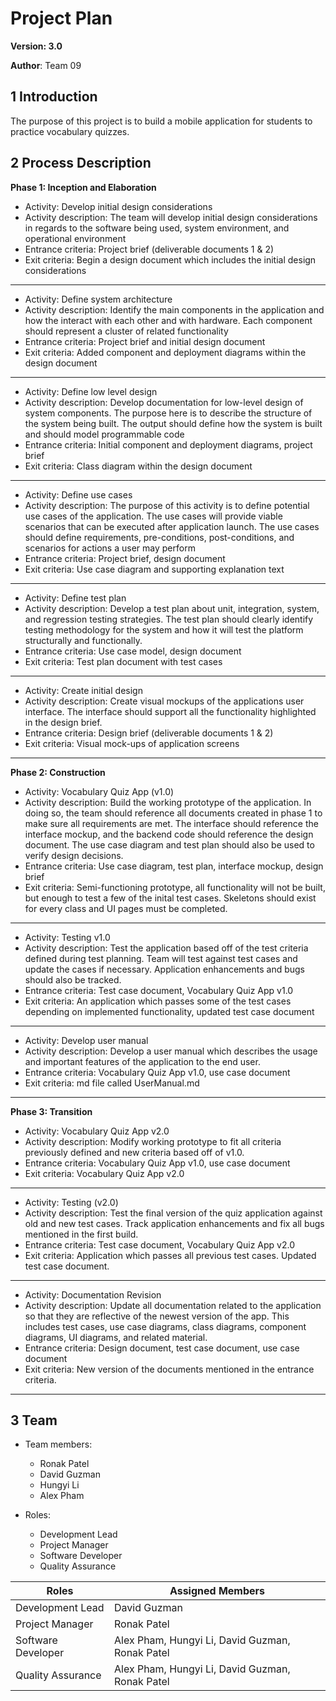 # Project Plan

**Version: 3.0**

**Author**: Team 09

## 1 Introduction


The purpose of this project is to build a mobile application for students to practice vocabulary quizzes.

## 2 Process Description

**Phase 1: Inception and Elaboration**

- Activity: Develop initial design considerations
- Activity description: The team will develop initial design considerations in regards to the software being used, system environment, and operational environment
- Entrance criteria: Project brief (deliverable documents 1 & 2)
- Exit criteria: Begin a design document which includes the initial design considerations  

---

- Activity: Define system architecture
- Activity description: Identify the main components in the application and how the interact with each other and with hardware. Each component should represent a cluster of related functionality
- Entrance criteria: Project brief and initial design document
- Exit criteria: Added component and deployment diagrams within the design document  

---

- Activity: Define low level design
- Activity description: Develop documentation for low-level design of system components. The purpose here is to describe the structure of the system being built. The output should define how the system is built and should model programmable code
- Entrance criteria: Initial component and deployment diagrams, project brief
- Exit criteria: Class diagram within the design document  

---

- Activity: Define use cases
- Activity description: The purpose of this activity is to define potential use cases of the application. The use cases will provide viable scenarios that can be executed after application launch. The use cases should define requirements, pre-conditions, post-conditions, and scenarios for actions a user may perform
- Entrance criteria: Project brief, design document
- Exit criteria: Use case diagram and supporting explanation text  

---

- Activity: Define test plan
- Activity description: Develop a test plan about unit, integration, system, and regression testing strategies. The test plan should clearly identify testing methodology for the system and how it will test the platform structurally and functionally.
- Entrance criteria: Use case model, design document
- Exit criteria: Test plan document with test cases  

---

- Activity: Create initial design
- Activity description: Create visual mockups of the applications user interface. The interface should support all the functionality highlighted in the design brief. 
- Entrance criteria: Design brief (deliverable documents 1 & 2)
- Exit criteria: Visual mock-ups of application screens  

---

**Phase 2: Construction**

- Activity: Vocabulary Quiz App (v1.0)
- Activity description: Build the working prototype of the application. In doing so, the team should reference all documents created in phase 1 to make sure all requirements are met. The interface should reference the interface mockup, and the backend code should reference the design document. The use case diagram and test plan should also be used to verify design decisions.
- Entrance criteria: Use case diagram, test plan, interface mockup, design brief
- Exit criteria: Semi-functioning prototype, all functionality will not be built, but enough to test a few of the inital test cases. Skeletons should exist for every class and UI pages must be completed. 

---

- Activity: Testing v1.0
- Activity description: Test the application based off of the test criteria defined during test planning. Team will test against test cases and update the cases if necessary. Application enhancements and bugs should also be tracked.
- Entrance criteria: Test case document, Vocabulary Quiz App v1.0
- Exit criteria: An application which passes some of the test cases depending on implemented functionality, updated test case document  

---

- Activity: Develop user manual
- Activity description: Develop a user manual which describes the usage and important features of the application to the end user. 
- Entrance criteria: Vocabulary Quiz App v1.0, use case document
- Exit criteria: md file called UserManual.md  

---

**Phase 3: Transition**

- Activity: Vocabulary Quiz App v2.0
- Activity description: Modify working prototype to fit all criteria previously defined and new criteria based off of v1.0.
- Entrance criteria: Vocabulary Quiz App v1.0, use case document
- Exit criteria: Vocabulary Quiz App v2.0

---

- Activity: Testing (v2.0)
- Activity description: Test the final version of the quiz application against old and new test cases. Track application enhancements and fix all bugs mentioned in the first build. 
- Entrance criteria: Test case document, Vocabulary Quiz App v2.0
- Exit criteria: Application which passes all previous test cases. Updated test case document.

---

- Activity: Documentation Revision
- Activity description: Update all documentation related to the application so that they are reflective of the newest version of the app. This includes test cases, use case diagrams, class diagrams, component diagrams, UI diagrams, and related material.
- Entrance criteria: Design document, test case document, use case document
- Exit criteria: New version of the documents mentioned in the entrance criteria.  

---

## 3 Team

- Team members: 
  - Ronak Patel
  - David Guzman
  - Hungyi Li
  - Alex Pham
  
- Roles:
	- Development Lead
	- Project Manager
	- Software Developer
	- Quality Assurance
	

| Roles              | Assigned Members                                   |
| ------------------ |----------------------------------------------------|
| Development Lead   | David Guzman                                       |
| Project Manager    | Ronak Patel                                        |
| Software Developer | Alex Pham, Hungyi Li, David Guzman, Ronak Patel    |
| Quality Assurance  | Alex Pham, Hungyi Li, David Guzman, Ronak Patel    |
